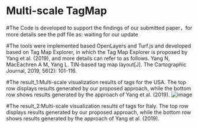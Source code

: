 # Multi-scale TagMap
#The Code is developed to support the findings of our submitted paper，for more details see the pdf file as: waiting for our update 

#The tools were implemented based OpenLayers and Turf.js and developed based on Tag Map Explorer, in which the Tag Map Explorer is proposed by Yang et al. (2019), and more details can refer to as follows.
Yang N, MacEachren A M, Yang L. TIN-based tag map layout[J]. The Cartographic Journal, 2019, 56(2): 101-116.

#The result_1:Multi-scale visualization results of tags for the USA. The top row displays results generated by our proposed approach, while the bottom row shows results generated by the approach of Yang et al. (2019).
![image](https://github.com/TrentonWei/DorlingMap/blob/master/USA-1.png)

#The result_2:Multi-scale visualization results of tags for Italy. The top row displays results generated by our proposed approach, while the bottom row shows results generated by the approach of Yang et al. (2019).


